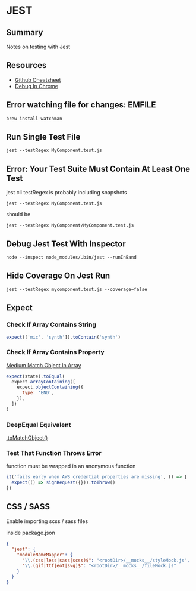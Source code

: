 # JEST

## Summary

Notes on testing with Jest

## Resources

- [Github Cheatsheet](https://github.com/sapegin/jest-cheat-sheet)
- [Debug In Chrome](https://jestjs.io/docs/en/troubleshooting)

## Error watching file for changes: EMFILE

```console
brew install watchman
```

## Run Single Test File

```console
jest --testRegex MyComponent.test.js
```

## Error: Your Test Suite Must Contain At Least One Test

jest cli testRegex is probably including snapshots

```console
jest --testRegex MyComponent.test.js
```

should be

```console
jest --testRegex MyComponent/MyComponent.test.js
```

## Debug Jest Test With Inspector

```console
node --inspect node_modules/.bin/jest --runInBand
```

## Hide Coverage On Jest Run

```console
jest --testRegex mycomponent.test.js --coverage=false
```

## Expect

### Check If Array Contains String

```javascript
expect(['mic', 'synth']).toContain('synth')
```

### Check If Array Contains Property

[Medium Match Object In Array](https://medium.com/@andrei.pfeiffer/jest-matching-objects-in-array-50fe2f4d6b98)

```javascript
expect(state).toEqual(
  expect.arrayContaining([
    expect.objectContaining({
      type: 'END',
    }),
  ])
)
```

### DeepEqual Equivalent

[.toMatchObject()](https://jestjs.io/docs/en/expect#tomatchobjectobject)

### Test That Function Throws Error

function must be wrapped in an anonymous function

```javascript
it('fails early when AWS credential properties are missing', () => {
  expect(() => signRequest({})).toThrow()
})
```

## CSS / SASS

Enable importing scss / sass files

inside package.json

```json
{
  "jest": {
    "moduleNameMapper": {
      "\\.(css|less|sass|scss)$": "<rootDir>/__mocks__/styleMock.js",
      "\\.(gif|ttf|eot|svg)$": "<rootDir>/__mocks__/fileMock.js"
    }
  }
}
```
